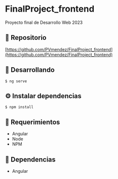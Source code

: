 # FinalProject_frontend

Proyecto final de Desarrollo Web 2023

## 📔 Repositorio

[https://github.com/PVmendez/FinalProject_frontend](https://github.com/PVmendez/FinalProject_frontend)

## 👀 Desarrollando

`$ ng serve`

## ⚙️ Instalar dependencias

`$ npm install`

## 🎯 Requerimientos

- Angular
- Node
- NPM

## 👾 Dependencias

- Angular